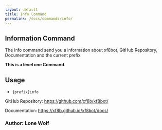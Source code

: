 ```yaml
---
layout: default
title: Info Command
permalink: /docs/commands/info/
---
```


## Information Command

The Info command send you a information about xf8bot, GitHub Repository, Documentation and the current prefix 

**This is a level one Command.**

## Usage
* `{prefix}info`

GitHub Repository: https://github.com/xf8b/xf8bot/

Documentation: https://xf8b.github.io/xf8bot/docs/

### **Author: Lone Wolf**
